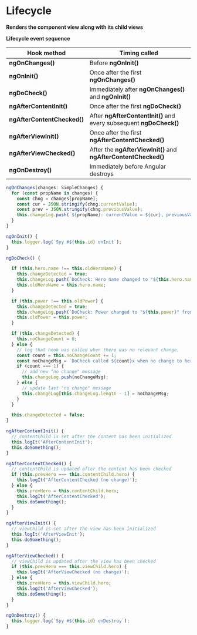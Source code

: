 # Lifecycle
**Renders the component view along with its child views**

**Lifecycle event sequence**

Hook method | Timing called
--- | ---
**ngOnChanges()** | Before **ngOnInit()**
**ngOnInit()** | Once after the first **ngOnChanges()** 
**ngDoCheck()** | Immediately after **ngOnChanges()** and **ngOnInit()**
**ngAfterContentInit()** | Once after the first **ngDoCheck()**
**ngAfterContentChecked()** | After **ngAfterContentInit()** and every subsequent **ngDoCheck()** 
**ngAfterViewInit()** | Once after the first **ngAfterContentChecked()**
**ngAfterViewChecked()** | After the **ngAfterViewInit()** and **ngAfterContentChecked()** 
**ngOnDestroy()** | Immediately before Angular destroys 

```js
ngOnChanges(changes: SimpleChanges) {
  for (const propName in changes) {
    const chng = changes[propName];
    const cur = JSON.stringify(chng.currentValue);
    const prev = JSON.stringify(chng.previousValue);
    this.changeLog.push(`${propName}: currentValue = ${cur}, previousValue = ${prev}`);
  }
}
```
```js
ngOnInit() {
  this.logger.log(`Spy #${this.id} onInit`);
}
```
```js
ngDoCheck() {

  if (this.hero.name !== this.oldHeroName) {
    this.changeDetected = true;
    this.changeLog.push(`DoCheck: Hero name changed to "${this.hero.name}" from "${this.oldHeroName}"`);
    this.oldHeroName = this.hero.name;
  }

  if (this.power !== this.oldPower) {
    this.changeDetected = true;
    this.changeLog.push(`DoCheck: Power changed to "${this.power}" from "${this.oldPower}"`);
    this.oldPower = this.power;
  }

  if (this.changeDetected) {
    this.noChangeCount = 0;
  } else {
    // log that hook was called when there was no relevant change.
    const count = this.noChangeCount += 1;
    const noChangeMsg = `DoCheck called ${count}x when no change to hero or power`;
    if (count === 1) {
      // add new "no change" message
      this.changeLog.push(noChangeMsg);
    } else {
      // update last "no change" message
      this.changeLog[this.changeLog.length - 1] = noChangeMsg;
    }
  }

  this.changeDetected = false;
}
```
```js
ngAfterContentInit() {
  // contentChild is set after the content has been initialized
  this.logIt('AfterContentInit');
  this.doSomething();
}
```
```js
ngAfterContentChecked() {
  // contentChild is updated after the content has been checked
  if (this.prevHero === this.contentChild.hero) {
    this.logIt('AfterContentChecked (no change)');
  } else {
    this.prevHero = this.contentChild.hero;
    this.logIt('AfterContentChecked');
    this.doSomething();
  }
}
```
```js
ngAfterViewInit() {
  // viewChild is set after the view has been initialized
  this.logIt('AfterViewInit');
  this.doSomething();
}
```
```js
ngAfterViewChecked() {
  // viewChild is updated after the view has been checked
  if (this.prevHero === this.viewChild.hero) {
    this.logIt('AfterViewChecked (no change)');
  } else {
    this.prevHero = this.viewChild.hero;
    this.logIt('AfterViewChecked');
    this.doSomething();
  }
}
```
```js
ngOnDestroy() {
  this.logger.log(`Spy #${this.id} onDestroy`);
}
```
